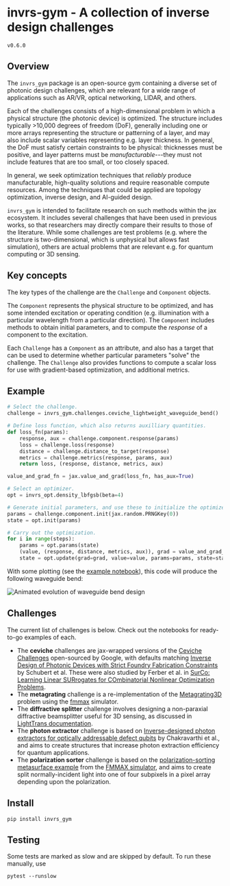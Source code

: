 # invrs-gym - A collection of inverse design challenges
`v0.6.0`

## Overview
The `invrs_gym` package is an open-source gym containing a diverse set of photonic design challenges, which are relevant for a wide range of applications such as AR/VR, optical networking, LIDAR, and others.

Each of the challenges consists of a high-dimensional problem in which a physical structure (the photonic device) is optimized. The structure includes typically >10,000 degrees of freedom (DoF), generally including one or more arrays representing the structure or patterning of a layer, and may also include scalar variables representing e.g. layer thickness. In general, the DoF must satisfy certain constraints to be physical: thicknesses must be positive, and layer patterns must be _manufacturable_---they must not include features that are too small, or too closely spaced.

In general, we seek optimization techniques that _reliably_ produce manufacturable, high-quality solutions and require reasonable compute resources. Among the techniques that could be applied are topology optimization, inverse design, and AI-guided design.

`invrs_gym` is intended to facilitate research on such methods within the jax ecosystem. It includes several challenges that have been used in previous works, so that researchers may directly compare their results to those of the literature. While some challenges are test problems (e.g. where the structure is two-dimensional, which is unphysical but allows fast simulation), others are actual problems that are relevant e.g. for quantum computing or 3D sensing.

## Key concepts
The key types of the challenge are the `Challenge` and `Component` objects.

The `Component` represents the physical structure to be optimized, and has some intended excitation or operating condition (e.g. illumination with a particular wavelength from a particular direction). The `Component` includes methods to obtain initial parameters, and to compute the _response_ of a component to the excitation.

Each `Challenge` has a `Component` as an attribute, and also has a target that can be used to determine whether particular parameters "solve" the challenge. The `Challenge` also provides functions to compute a scalar loss for use with gradient-based optimization, and additional metrics.

## Example
```python
# Select the challenge.
challenge = invrs_gym.challenges.ceviche_lightweight_waveguide_bend()

# Define loss function, which also returns auxilliary quantities.
def loss_fn(params):
    response, aux = challenge.component.response(params)
    loss = challenge.loss(response)
    distance = challenge.distance_to_target(response)
    metrics = challenge.metrics(response, params, aux)
    return loss, (response, distance, metrics, aux)

value_and_grad_fn = jax.value_and_grad(loss_fn, has_aux=True)

# Select an optimizer.
opt = invrs_opt.density_lbfgsb(beta=4)

# Generate initial parameters, and use these to initialize the optimizer state.
params = challenge.component.init(jax.random.PRNGKey(0))
state = opt.init(params)

# Carry out the optimization.
for i in range(steps):
    params = opt.params(state)
    (value, (response, distance, metrics, aux)), grad = value_and_grad_fn(params)
    state = opt.update(grad=grad, value=value, params=params, state=state)
```
With some plotting (see the [example notebook](notebooks/readme_example.ipynb)), this code will produce the following waveguide bend:

![Animated evolution of waveguide bend design](docs/img/waveguide_bend.gif)

## Challenges
The current list of challenges is below. Check out the notebooks for ready-to-go examples of each.

- The **ceviche** challenges are jax-wrapped versions of the [Ceviche Challenges](https://github.com/google/ceviche-challenges) open-sourced by Google, with defaults matching [Inverse Design of Photonic Devices with Strict Foundry Fabrication Constraints](https://pubs.acs.org/doi/10.1021/acsphotonics.2c00313) by Schubert et al. These were also studied by Ferber et al. in [SurCo: Learning Linear SURrogates for COmbinatorial Nonlinear Optimization Problems](https://proceedings.mlr.press/v202/ferber23a/ferber23a.pdf).
- The **metagrating** challenge is a re-implementation of the [Metagrating3D](https://github.com/NanoComp/photonics-opt-testbed/tree/main/Metagrating3D) problem using the [fmmax](https://github.com/facebookresearch/fmmax) simulator.
- The **diffractive splitter** challenge involves designing a non-paraxial diffractive beamsplitter useful for 3D sensing, as discussed in [LightTrans documentation](https://www.lighttrans.com/use-cases/application/design-and-rigorous-analysis-of-non-paraxial-diffractive-beam-splitter.html).
- The **photon extractor** challenge is based on [Inverse-designed photon extractors for optically addressable defect qubits](https://opg.optica.org/optica/fulltext.cfm?uri=optica-7-12-1805) by Chakravarthi et al., and aims to create structures that increase photon extraction efficiency for quantum applications.
- The **polarization sorter** challenge is based on the [polarization-sorting metasurface example](https://github.com/facebookresearch/fmmax/blob/main/examples/sorter.py) from the [FMMAX simulator](https://github.com/facebookresearch/fmmax), and aims to create split normally-incident light into one of four subpixels in a pixel array depending upon the polarization.


## Install
```
pip install invrs_gym
```

## Testing
Some tests are marked as slow and are skipped by default. To run these manually, use
```
pytest --runslow
```
